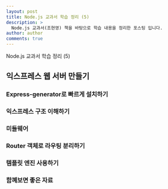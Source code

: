 ```yaml
---
layout: post
title: Node.js 교과서 학습 정리 (5)
description: >
  Node.js 교과서(조현영) 책을 바탕으로 학습 내용을 정리한 포스팅 입니다.
author: author
comments: true
---
```


Node.js 교과서 학습 정리 (5)

## 익스프레스 웹 서버 만들기

### Express-generator로 빠르게 설치하기

### 익스프레스 구조 이해하기

### 미들웨어

### Router 객체로 라우팅 분리하기

### 템플릿 엔진 사용하기

### 함꼐보면 좋은 자료
